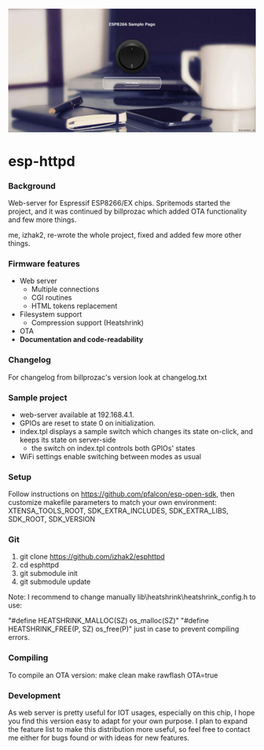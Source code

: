 ![new esphttpd](https://github.com/izhak2/esphttpd/blob/master/images/screenshot.png)

# esp-httpd #
### Background ###
Web-server for Espressif ESP8266/EX chips.
Spritemods started the project, and it was continued by billprozac which added OTA functionality and few more things.

me, izhak2, re-wrote the whole project, fixed and added few more other things.

### Firmware features ###
* Web server
  * Multiple connections
  * CGI routines
  * HTML tokens replacement
* Filesystem support
  * Compression support (Heatshrink)
* OTA
* **Documentation and code-readability**

### Changelog ###
For changelog from billprozac's version look at changelog.txt

### Sample project ###
* web-server available at 192.168.4.1.
* GPIOs are reset to state 0 on initialization.
* index.tpl displays a sample switch which changes its state on-click, and keeps its state on server-side
  * the switch on index.tpl controls both GPIOs' states
* WiFi settings enable switching between modes as usual

### Setup ###
Follow instructions on https://github.com/pfalcon/esp-open-sdk, then customize makefile parameters to match your own environment:
XTENSA_TOOLS_ROOT, SDK_EXTRA_INCLUDES, SDK_EXTRA_LIBS, SDK_ROOT, SDK_VERSION

### Git ###
1. git clone https://github.com/izhak2/esphttpd
2. cd esphttpd
3. git submodule init
4. git submodule update

Note: I recommend to change manually lib\heatshrink\heatshrink_config.h to use:

"#define HEATSHRINK_MALLOC(SZ) os_malloc(SZ)"
"#define HEATSHRINK_FREE(P, SZ) os_free(P)"
just in case to prevent compiling errors.

### Compiling ###
To compile an OTA version:
make clean
make rawflash OTA=true

### Development ###
As web server is pretty useful for IOT usages, especially on this chip, I hope you find this version easy to adapt for your own purpose.
I plan to expand the feature list to make this distribution more useful, so feel free to contact me either for bugs found or with ideas for new features.
